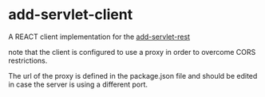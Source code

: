 # add-servlet-client

A REACT client implementation for the <a href="https://github.com/solangek/add-servlet-rest">add-servlet-rest</a>

note that the client is configured to use a proxy in order to
overcome CORS restrictions.

The url of the proxy is defined in the package.json file and 
should be edited in case the server is using a different port.

